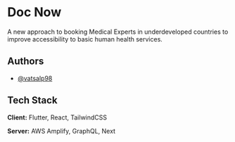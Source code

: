 
# Doc Now

A new approach to booking Medical Experts in underdeveloped countries to improve accessibility to basic human health services.


## Authors

- [@vatsalp98](https://www.github.com/vatsalp98)


## Tech Stack

**Client:** Flutter, React, TailwindCSS

**Server:** AWS Amplify, GraphQL, Next

